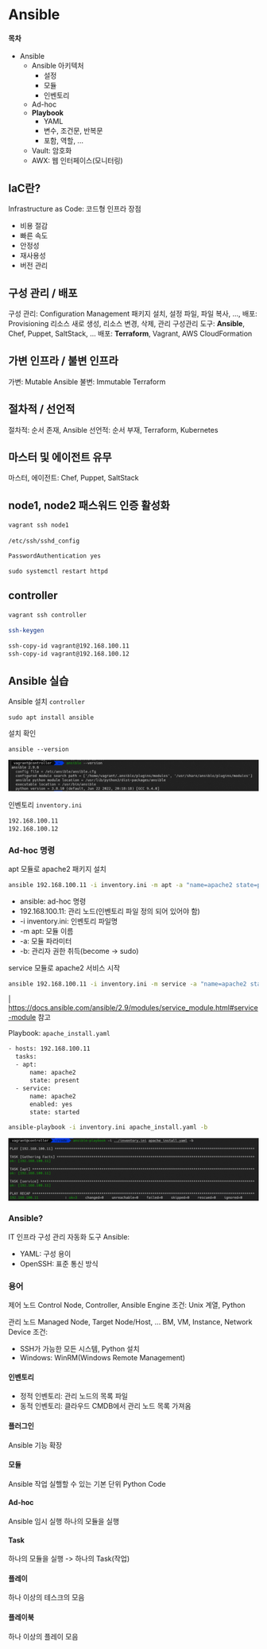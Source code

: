 # Ansible
#### 목차
- Ansible
	- Ansible 아키텍처
		- 설정
		- 모듈
		- 인벤토리
	- Ad-hoc
	- **Playbook**
		- YAML
		- 변수, 조건문, 반복문
		- 포함, 역할, ...
	- Vault: 암호화
	- AWX: 웹 인터페이스(모니터링)

## IaC란?
Infrastructure as Code: 코드형 인프라
장점
- 비용 절감
- 빠른 속도
- 안정성
- 재사용성
- 버전 관리

## 구성 관리 / 배포
구성 관리: Configuration Management 패키지 설치, 설정 파일, 파일 복사, ..., 배포: Provisioning 리소스 새로 생성, 리소스 변경, 삭제, 관리
구성관리 도구: **Ansible**, Chef, Puppet, SaltStack, ...
배포: **Terraform**, Vagrant, AWS CloudFormation

## 가변 인프라 / 불변 인프라
가변: Mutable Ansible
불변: Immutable Terraform

## 절차적 / 선언적
절차적: 순서 존재, Ansible
선언적: 순서 부재, Terraform, Kubernetes

## 마스터 및 에이전트 유무
마스터, 에이전트: Chef, Puppet, SaltStack

## node1, node2 패스워드 인증 활성화
``` bash
vagrant ssh node1
```

`/etc/ssh/sshd_config`
``` bash
PasswordAuthentication yes
```

```
sudo systemctl restart httpd
```

## controller
``` bash
vagrant ssh controller
```

``` bash
ssh-keygen
```

``` bash
ssh-copy-id vagrant@192.168.100.11
ssh-copy-id vagrant@192.168.100.12
```

## Ansible 실습
Ansible 설치 `controller`
```
sudo apt install ansible
```

설치 확인
```
ansible --version
```
![ansible_version](./img/00_1.png)

인벤토리
`inventory.ini`
```
192.168.100.11
192.168.100.12
```

### Ad-hoc 명령
apt 모듈로 apache2 패키지 설치
``` bash
ansible 192.168.100.11 -i inventory.ini -m apt -a "name=apache2 state=present" -b
```

- ansible: ad-hoc 명령
- 192.168.100.11: 관리 노드(인벤토리 파일 정의 되어 있어야 함)
- -i inventory.ini: 인벤토리 파일명
- -m apt: 모듈 이름
- -a: 모듈 파라미터
- -b: 관리자 권한 취득(become -> sudo)

service 모듈로 apache2 서비스 시작
``` bash
ansible 192.168.100.11 -i inventory.ini -m service -a "name=apache2 state=started enabled=yes" -b
```
| https://docs.ansible.com/ansible/2.9/modules/service_module.html#service-module 참고

Playbook: `apache_install.yaml`
```
- hosts: 192.168.100.11
  tasks:
  - apt:
      name: apache2
      state: present
  - service:
      name: apache2
      enabled: yes
      state: started
```

``` bash
ansible-playbook -i inventory.ini apache_install.yaml -b
```
![ansible_version](./img/00_2.png)

### Ansible?
IT 인프라 구성 관리 자동화 도구
Ansible:
- YAML: 구성 용이
- OpenSSH: 표준 통신 방식

### 용어
제어 노드
Control Node, Controller, Ansible Engine
조건: Unix 계열, Python

관리 노드
Managed Node, Target Node/Host, ...
BM, VM, Instance, Network Device
조건:
- SSH가 가능한 모든 시스템, Python 설치
- Windows: WinRM(Windows Remote Management)

#### 인벤토리
- 정적 인벤토리: 관리 노드의 목록 파일
- 동적 인벤토리: 클라우드 CMDB에서 관리 노드 목록 가져옴

#### 플러그인
Ansible 기능 확장

#### 모듈
Ansible 작업 실핼할 수 있는 기본 단위 Python Code

#### Ad-hoc
Ansible 임시 실행
하나의 모듈을 실행

#### Task
하나의 모듈을 실행 -> 하나의 Task(작업)

#### 플레이
하나 이상의 테스크의 모음

#### 플레이북
하나 이상의 플레이 모음